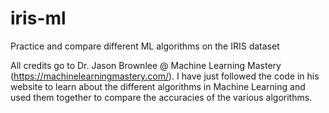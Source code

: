 # iris-ml
Practice and compare different ML algorithms on the IRIS dataset

All credits go to Dr. Jason Brownlee @ Machine Learning Mastery (https://machinelearningmastery.com/). I have just followed the code in his website to learn about the different algorithms in Machine Learning and used them together to compare the accuracies of the various algorithms.
